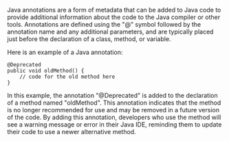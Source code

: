

Java annotations are a form of metadata that can be added to Java code to provide additional information about the code to the Java compiler or other tools. Annotations are defined using the "@" symbol followed by the annotation name and any additional parameters, and are typically placed just before the declaration of a class, method, or variable.

Here is an example of a Java annotation:

```
@Deprecated
public void oldMethod() {
    // code for the old method here
}
```

In this example, the annotation "@Deprecated" is added to the declaration of a method named "oldMethod". This annotation indicates that the method is no longer recommended for use and may be removed in a future version of the code. By adding this annotation, developers who use the method will see a warning message or error in their Java IDE, reminding them to update their code to use a newer alternative method.